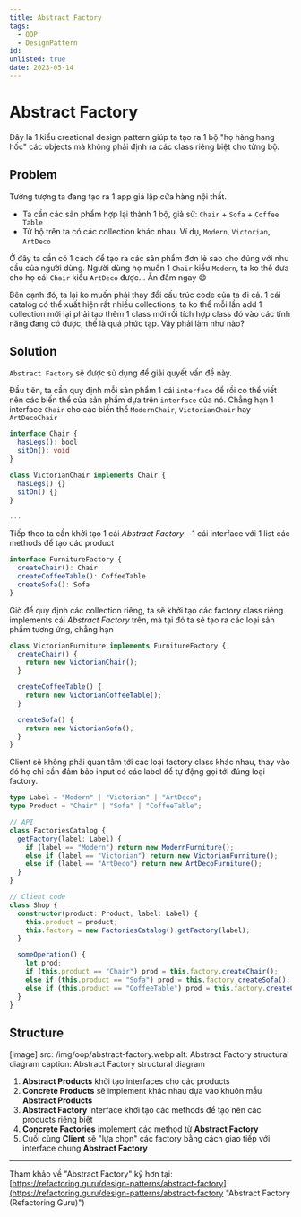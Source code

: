 ```yaml
---
title: Abstract Factory
tags:
  - OOP
  - DesignPattern
id:
unlisted: true
date: 2023-05-14
---
```


# Abstract Factory

Đây là 1 kiểu creational design pattern giúp ta tạo ra 1 bộ "họ hàng hang hốc" các objects mà không phải định ra các class riêng biệt cho từng bộ.

## Problem

Tưởng tượng ta đang tạo ra 1 app giả lập cửa hàng nội thất.

- Ta cần các sản phẩm hợp lại thành 1 bộ, giả sử: `Chair` + `Sofa` + `Coffee Table`
- Từ bộ trên ta có các collection khác nhau. Ví dụ, `Modern`, `Victorian`, `ArtDeco`

Ở đây ta cần có 1 cách để tạo ra các sản phẩm đơn lẻ sao cho đúng với nhu cầu của người dùng. Người dùng họ muốn 1 `Chair` kiểu `Modern`, ta ko thể đưa cho họ cái `Chair` kiểu `ArtDeco` được... Ăn đấm ngay 😄

Bên cạnh đó, ta lại ko muốn phải thay đổi cấu trúc code của ta đi cả. 1 cái catalog có thể xuất hiện rất nhiều collections, ta ko thể mỗi lần add 1 collection mới lại phải tạo thêm 1 class mới rồi tích hợp class đó vào các tính năng đang có được, thế là quá phức tạp. Vậy phải làm như nào?

## Solution

`Abstract Factory` sẽ được sử dụng để giải quyết vấn đề này.

Đầu tiên, ta cần quy định mỗi sản phẩm 1 cái `interface` để rồi có thể viết nên các biến thể của sản phẩm dựa trên `interface` của nó. Chẳng hạn 1 interface `Chair` cho các biến thể `ModernChair`, `VictorianChair` hay `ArtDecoChair`

```ts
interface Chair {
  hasLegs(): bool
  sitOn(): void
}

class VictorianChair implements Chair {
  hasLegs() {}
  sitOn() {}
}

...
```

Tiếp theo ta cần khởi tạo 1 cái _Abstract Factory_ - 1 cái interface với 1 list các methods để tạo các product

```ts
interface FurnitureFactory {
  createChair(): Chair
  createCoffeeTable(): CoffeeTable
  createSofa(): Sofa
}
```

Giờ để quy định các collection riêng, ta sẽ khởi tạo các factory class riêng implements cái _Abstract Factory_ trên, mà tại đó ta sẽ tạo ra các loại sản phẩm tương ứng, chẳng hạn

```ts
class VictorianFurniture implements FurnitureFactory {
  createChair() {
    return new VictorianChair();
  }

  createCoffeeTable() {
    return new VictorianCoffeeTable();
  }

  createSofa() {
    return new VictorianSofa();
  }
}
```

Client sẽ không phải quan tâm tới các loại factory class khác nhau, thay vào đó họ chỉ cần đảm bảo input có các label để tự động gọi tới đúng loại factory.

```ts
type Label = "Modern" | "Victorian" | "ArtDeco";
type Product = "Chair" | "Sofa" | "CoffeeTable";

// API
class FactoriesCatalog {
  getFactory(label: Label) {
    if (label == "Modern") return new ModernFurniture();
    else if (label == "Victorian") return new VictorianFurniture();
    else if (label == "ArtDeco") return new ArtDecoFurniture();
  }
}

// Client code
class Shop {
  constructor(product: Product, label: Label) {
    this.product = product;
    this.factory = new FactoriesCatalog().getFactory(label);
  }

  someOperation() {
    let prod;
    if (this.product == "Chair") prod = this.factory.createChair();
    else if (this.product == "Sofa") prod = this.factory.createSofa();
    else if (this.product == "CoffeeTable") prod = this.factory.createCoffeeTable();
  }
}
```

## Structure

[image]
  src: /img/oop/abstract-factory.webp
  alt: Abstract Factory structural diagram
  caption: Abstract Factory structural diagram

1. **Abstract Products** khởi tạo interfaces cho các products
2. **Concrete Products** sẽ implement khác nhau dựa vào khuôn mẫu **Abstract Products**
3. **Abstract Factory** interface khởi tạo các methods để tạo nên các products riêng biệt
4. **Concrete Factories** implement các method từ **Abstract Factory**
5. Cuối cùng **Client** sẽ "lựa chọn" các factory bằng cách giao tiếp với interface chung **Abstract Factory**

---

Tham khảo về "Abstract Factory" kỹ hơn tại: [https://refactoring.guru/design-patterns/abstract-factory](https://refactoring.guru/design-patterns/abstract-factory "Abstract Factory (Refactoring Guru)")
